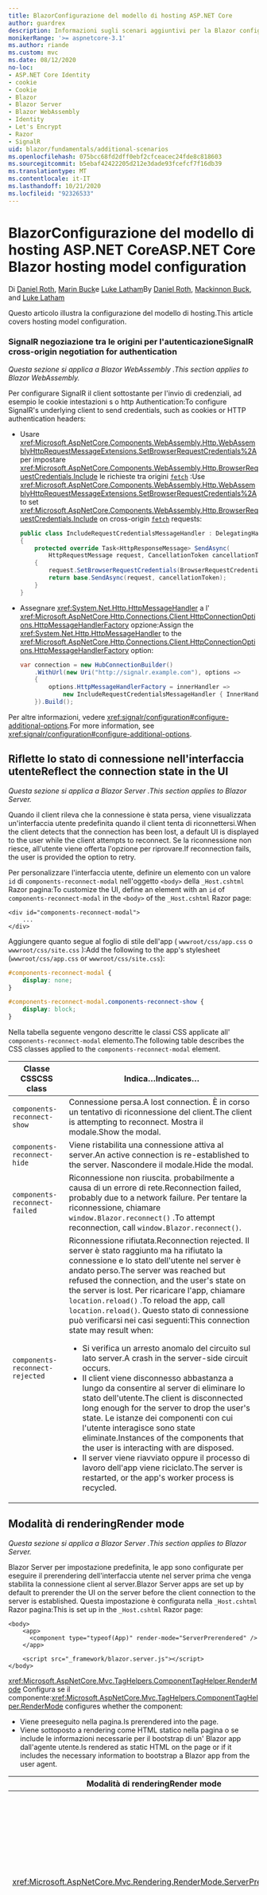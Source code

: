 ```yaml
---
title: BlazorConfigurazione del modello di hosting ASP.NET Core
author: guardrex
description: Informazioni sugli scenari aggiuntivi per la Blazor configurazione del modello di hosting di ASP.NET Core.
monikerRange: '>= aspnetcore-3.1'
ms.author: riande
ms.custom: mvc
ms.date: 08/12/2020
no-loc:
- ASP.NET Core Identity
- cookie
- Cookie
- Blazor
- Blazor Server
- Blazor WebAssembly
- Identity
- Let's Encrypt
- Razor
- SignalR
uid: blazor/fundamentals/additional-scenarios
ms.openlocfilehash: 075bcc68fd2dff0ebf2cfceacec24fde8c818603
ms.sourcegitcommit: b5ebaf42422205d212e3dade93fcefcf7f16db39
ms.translationtype: MT
ms.contentlocale: it-IT
ms.lasthandoff: 10/21/2020
ms.locfileid: "92326533"
---
```

# <a name="aspnet-core-no-locblazor-hosting-model-configuration"></a><span data-ttu-id="fe364-103">BlazorConfigurazione del modello di hosting ASP.NET Core</span><span class="sxs-lookup"><span data-stu-id="fe364-103">ASP.NET Core Blazor hosting model configuration</span></span>

<span data-ttu-id="fe364-104">Di [Daniel Roth](https://github.com/danroth27), [Marin Buck](https://github.com/MackinnonBuck)e [Luke Latham](https://github.com/guardrex)</span><span class="sxs-lookup"><span data-stu-id="fe364-104">By [Daniel Roth](https://github.com/danroth27), [Mackinnon Buck](https://github.com/MackinnonBuck), and [Luke Latham](https://github.com/guardrex)</span></span>

<span data-ttu-id="fe364-105">Questo articolo illustra la configurazione del modello di hosting.</span><span class="sxs-lookup"><span data-stu-id="fe364-105">This article covers hosting model configuration.</span></span>

### <a name="no-locsignalr-cross-origin-negotiation-for-authentication"></a><span data-ttu-id="fe364-106">SignalR negoziazione tra le origini per l'autenticazione</span><span class="sxs-lookup"><span data-stu-id="fe364-106">SignalR cross-origin negotiation for authentication</span></span>

<span data-ttu-id="fe364-107">*Questa sezione si applica a Blazor WebAssembly .*</span><span class="sxs-lookup"><span data-stu-id="fe364-107">*This section applies to Blazor WebAssembly.*</span></span>

<span data-ttu-id="fe364-108">Per configurare SignalR il client sottostante per l'invio di credenziali, ad esempio le cookie intestazioni s o http Authentication:</span><span class="sxs-lookup"><span data-stu-id="fe364-108">To configure SignalR's underlying client to send credentials, such as cookies or HTTP authentication headers:</span></span>

* <span data-ttu-id="fe364-109">Usare <xref:Microsoft.AspNetCore.Components.WebAssembly.Http.WebAssemblyHttpRequestMessageExtensions.SetBrowserRequestCredentials%2A> per impostare <xref:Microsoft.AspNetCore.Components.WebAssembly.Http.BrowserRequestCredentials.Include> le richieste tra origini [`fetch`](https://developer.mozilla.org/docs/Web/API/Fetch_API/Using_Fetch) :</span><span class="sxs-lookup"><span data-stu-id="fe364-109">Use <xref:Microsoft.AspNetCore.Components.WebAssembly.Http.WebAssemblyHttpRequestMessageExtensions.SetBrowserRequestCredentials%2A> to set <xref:Microsoft.AspNetCore.Components.WebAssembly.Http.BrowserRequestCredentials.Include> on cross-origin [`fetch`](https://developer.mozilla.org/docs/Web/API/Fetch_API/Using_Fetch) requests:</span></span>

  ```csharp
  public class IncludeRequestCredentialsMessageHandler : DelegatingHandler
  {
      protected override Task<HttpResponseMessage> SendAsync(
          HttpRequestMessage request, CancellationToken cancellationToken)
      {
          request.SetBrowserRequestCredentials(BrowserRequestCredentials.Include);
          return base.SendAsync(request, cancellationToken);
      }
  }
  ```

* <span data-ttu-id="fe364-110">Assegnare <xref:System.Net.Http.HttpMessageHandler> a l' <xref:Microsoft.AspNetCore.Http.Connections.Client.HttpConnectionOptions.HttpMessageHandlerFactory> opzione:</span><span class="sxs-lookup"><span data-stu-id="fe364-110">Assign the <xref:System.Net.Http.HttpMessageHandler> to the <xref:Microsoft.AspNetCore.Http.Connections.Client.HttpConnectionOptions.HttpMessageHandlerFactory> option:</span></span>

  ```csharp
  var connection = new HubConnectionBuilder()
      .WithUrl(new Uri("http://signalr.example.com"), options =>
      {
          options.HttpMessageHandlerFactory = innerHandler => 
              new IncludeRequestCredentialsMessageHandler { InnerHandler = innerHandler };
      }).Build();
  ```

<span data-ttu-id="fe364-111">Per altre informazioni, vedere <xref:signalr/configuration#configure-additional-options>.</span><span class="sxs-lookup"><span data-stu-id="fe364-111">For more information, see <xref:signalr/configuration#configure-additional-options>.</span></span>

## <a name="reflect-the-connection-state-in-the-ui"></a><span data-ttu-id="fe364-112">Riflette lo stato di connessione nell'interfaccia utente</span><span class="sxs-lookup"><span data-stu-id="fe364-112">Reflect the connection state in the UI</span></span>

<span data-ttu-id="fe364-113">*Questa sezione si applica a Blazor Server .*</span><span class="sxs-lookup"><span data-stu-id="fe364-113">*This section applies to Blazor Server.*</span></span>

<span data-ttu-id="fe364-114">Quando il client rileva che la connessione è stata persa, viene visualizzata un'interfaccia utente predefinita quando il client tenta di riconnettersi.</span><span class="sxs-lookup"><span data-stu-id="fe364-114">When the client detects that the connection has been lost, a default UI is displayed to the user while the client attempts to reconnect.</span></span> <span data-ttu-id="fe364-115">Se la riconnessione non riesce, all'utente viene offerta l'opzione per riprovare.</span><span class="sxs-lookup"><span data-stu-id="fe364-115">If reconnection fails, the user is provided the option to retry.</span></span>

<span data-ttu-id="fe364-116">Per personalizzare l'interfaccia utente, definire un elemento con un valore `id` di `components-reconnect-modal` nell'oggetto `<body>` della `_Host.cshtml` Razor pagina:</span><span class="sxs-lookup"><span data-stu-id="fe364-116">To customize the UI, define an element with an `id` of `components-reconnect-modal` in the `<body>` of the `_Host.cshtml` Razor page:</span></span>

```cshtml
<div id="components-reconnect-modal">
    ...
</div>
```

<span data-ttu-id="fe364-117">Aggiungere quanto segue al foglio di stile dell'app ( `wwwroot/css/app.css` o `wwwroot/css/site.css` ):</span><span class="sxs-lookup"><span data-stu-id="fe364-117">Add the following to the app's stylesheet (`wwwroot/css/app.css` or `wwwroot/css/site.css`):</span></span>

```css
#components-reconnect-modal {
    display: none;
}

#components-reconnect-modal.components-reconnect-show {
    display: block;
}
```

<span data-ttu-id="fe364-118">Nella tabella seguente vengono descritte le classi CSS applicate all' `components-reconnect-modal` elemento.</span><span class="sxs-lookup"><span data-stu-id="fe364-118">The following table describes the CSS classes applied to the `components-reconnect-modal` element.</span></span>

| <span data-ttu-id="fe364-119">Classe CSS</span><span class="sxs-lookup"><span data-stu-id="fe364-119">CSS class</span></span>                       | <span data-ttu-id="fe364-120">Indica&hellip;</span><span class="sxs-lookup"><span data-stu-id="fe364-120">Indicates&hellip;</span></span> |
| ------------------------------- | ----------------- |
| `components-reconnect-show`     | <span data-ttu-id="fe364-121">Connessione persa.</span><span class="sxs-lookup"><span data-stu-id="fe364-121">A lost connection.</span></span> <span data-ttu-id="fe364-122">È in corso un tentativo di riconnessione del client.</span><span class="sxs-lookup"><span data-stu-id="fe364-122">The client is attempting to reconnect.</span></span> <span data-ttu-id="fe364-123">Mostra il modale.</span><span class="sxs-lookup"><span data-stu-id="fe364-123">Show the modal.</span></span> |
| `components-reconnect-hide`     | <span data-ttu-id="fe364-124">Viene ristabilita una connessione attiva al server.</span><span class="sxs-lookup"><span data-stu-id="fe364-124">An active connection is re-established to the server.</span></span> <span data-ttu-id="fe364-125">Nascondere il modale.</span><span class="sxs-lookup"><span data-stu-id="fe364-125">Hide the modal.</span></span> |
| `components-reconnect-failed`   | <span data-ttu-id="fe364-126">Riconnessione non riuscita. probabilmente a causa di un errore di rete.</span><span class="sxs-lookup"><span data-stu-id="fe364-126">Reconnection failed, probably due to a network failure.</span></span> <span data-ttu-id="fe364-127">Per tentare la riconnessione, chiamare `window.Blazor.reconnect()` .</span><span class="sxs-lookup"><span data-stu-id="fe364-127">To attempt reconnection, call `window.Blazor.reconnect()`.</span></span> |
| `components-reconnect-rejected` | <span data-ttu-id="fe364-128">Riconnessione rifiutata.</span><span class="sxs-lookup"><span data-stu-id="fe364-128">Reconnection rejected.</span></span> <span data-ttu-id="fe364-129">Il server è stato raggiunto ma ha rifiutato la connessione e lo stato dell'utente nel server è andato perso.</span><span class="sxs-lookup"><span data-stu-id="fe364-129">The server was reached but refused the connection, and the user's state on the server is lost.</span></span> <span data-ttu-id="fe364-130">Per ricaricare l'app, chiamare `location.reload()` .</span><span class="sxs-lookup"><span data-stu-id="fe364-130">To reload the app, call `location.reload()`.</span></span> <span data-ttu-id="fe364-131">Questo stato di connessione può verificarsi nei casi seguenti:</span><span class="sxs-lookup"><span data-stu-id="fe364-131">This connection state may result when:</span></span><ul><li><span data-ttu-id="fe364-132">Si verifica un arresto anomalo del circuito sul lato server.</span><span class="sxs-lookup"><span data-stu-id="fe364-132">A crash in the server-side circuit occurs.</span></span></li><li><span data-ttu-id="fe364-133">Il client viene disconnesso abbastanza a lungo da consentire al server di eliminare lo stato dell'utente.</span><span class="sxs-lookup"><span data-stu-id="fe364-133">The client is disconnected long enough for the server to drop the user's state.</span></span> <span data-ttu-id="fe364-134">Le istanze dei componenti con cui l'utente interagisce sono state eliminate.</span><span class="sxs-lookup"><span data-stu-id="fe364-134">Instances of the components that the user is interacting with are disposed.</span></span></li><li><span data-ttu-id="fe364-135">Il server viene riavviato oppure il processo di lavoro dell'app viene riciclato.</span><span class="sxs-lookup"><span data-stu-id="fe364-135">The server is restarted, or the app's worker process is recycled.</span></span></li></ul> |

## <a name="render-mode"></a><span data-ttu-id="fe364-136">Modalità di rendering</span><span class="sxs-lookup"><span data-stu-id="fe364-136">Render mode</span></span>

<span data-ttu-id="fe364-137">*Questa sezione si applica a Blazor Server .*</span><span class="sxs-lookup"><span data-stu-id="fe364-137">*This section applies to Blazor Server.*</span></span>

<span data-ttu-id="fe364-138">Blazor Server per impostazione predefinita, le app sono configurate per eseguire il prerendering dell'interfaccia utente nel server prima che venga stabilita la connessione client al server.</span><span class="sxs-lookup"><span data-stu-id="fe364-138">Blazor Server apps are set up by default to prerender the UI on the server before the client connection to the server is established.</span></span> <span data-ttu-id="fe364-139">Questa impostazione è configurata nella `_Host.cshtml` Razor pagina:</span><span class="sxs-lookup"><span data-stu-id="fe364-139">This is set up in the `_Host.cshtml` Razor page:</span></span>

```cshtml
<body>
    <app>
      <component type="typeof(App)" render-mode="ServerPrerendered" />
    </app>

    <script src="_framework/blazor.server.js"></script>
</body>
```

<span data-ttu-id="fe364-140"><xref:Microsoft.AspNetCore.Mvc.TagHelpers.ComponentTagHelper.RenderMode> Configura se il componente:</span><span class="sxs-lookup"><span data-stu-id="fe364-140"><xref:Microsoft.AspNetCore.Mvc.TagHelpers.ComponentTagHelper.RenderMode> configures whether the component:</span></span>

* <span data-ttu-id="fe364-141">Viene preeseguito nella pagina.</span><span class="sxs-lookup"><span data-stu-id="fe364-141">Is prerendered into the page.</span></span>
* <span data-ttu-id="fe364-142">Viene sottoposto a rendering come HTML statico nella pagina o se include le informazioni necessarie per il bootstrap di un' Blazor app dall'agente utente.</span><span class="sxs-lookup"><span data-stu-id="fe364-142">Is rendered as static HTML on the page or if it includes the necessary information to bootstrap a Blazor app from the user agent.</span></span>

| <span data-ttu-id="fe364-143">Modalità di rendering</span><span class="sxs-lookup"><span data-stu-id="fe364-143">Render mode</span></span> | <span data-ttu-id="fe364-144">Descrizione</span><span class="sxs-lookup"><span data-stu-id="fe364-144">Description</span></span> |
| --- | --- |
| <xref:Microsoft.AspNetCore.Mvc.Rendering.RenderMode.ServerPrerendered> | <span data-ttu-id="fe364-145">Esegue il rendering del componente in HTML statico e include un marcatore per un' Blazor Server app.</span><span class="sxs-lookup"><span data-stu-id="fe364-145">Renders the component into static HTML and includes a marker for a Blazor Server app.</span></span> <span data-ttu-id="fe364-146">Quando l'agente utente viene avviato, questo marcatore viene usato per il bootstrap di un' Blazor app.</span><span class="sxs-lookup"><span data-stu-id="fe364-146">When the user-agent starts, this marker is used to bootstrap a Blazor app.</span></span> |
| <xref:Microsoft.AspNetCore.Mvc.Rendering.RenderMode.Server> | <span data-ttu-id="fe364-147">Esegue il rendering di un marcatore per un' Blazor Server app.</span><span class="sxs-lookup"><span data-stu-id="fe364-147">Renders a marker for a Blazor Server app.</span></span> <span data-ttu-id="fe364-148">L'output del componente non è incluso.</span><span class="sxs-lookup"><span data-stu-id="fe364-148">Output from the component isn't included.</span></span> <span data-ttu-id="fe364-149">Quando l'agente utente viene avviato, questo marcatore viene usato per il bootstrap di un' Blazor app.</span><span class="sxs-lookup"><span data-stu-id="fe364-149">When the user-agent starts, this marker is used to bootstrap a Blazor app.</span></span> |
| <xref:Microsoft.AspNetCore.Mvc.Rendering.RenderMode.Static> | <span data-ttu-id="fe364-150">Esegue il rendering del componente in HTML statico.</span><span class="sxs-lookup"><span data-stu-id="fe364-150">Renders the component into static HTML.</span></span> |

<span data-ttu-id="fe364-151">Il rendering dei componenti server da una pagina HTML statica non è supportato.</span><span class="sxs-lookup"><span data-stu-id="fe364-151">Rendering server components from a static HTML page isn't supported.</span></span>

## <a name="initialize-the-no-locblazor-circuit"></a><span data-ttu-id="fe364-152">Inizializzare il Blazor circuito</span><span class="sxs-lookup"><span data-stu-id="fe364-152">Initialize the Blazor circuit</span></span>

<span data-ttu-id="fe364-153">*Questa sezione si applica a Blazor Server .*</span><span class="sxs-lookup"><span data-stu-id="fe364-153">*This section applies to Blazor Server.*</span></span>

<span data-ttu-id="fe364-154">Configurare l'avvio manuale del Blazor Server [ SignalR circuito](xref:blazor/hosting-models#circuits) di un'app nel `Pages/_Host.cshtml` file:</span><span class="sxs-lookup"><span data-stu-id="fe364-154">Configure the manual start of a Blazor Server app's [SignalR circuit](xref:blazor/hosting-models#circuits) in the `Pages/_Host.cshtml` file:</span></span>

* <span data-ttu-id="fe364-155">Aggiungere un `autostart="false"` attributo al `<script>` tag per lo `blazor.server.js` script.</span><span class="sxs-lookup"><span data-stu-id="fe364-155">Add an `autostart="false"` attribute to the `<script>` tag for the `blazor.server.js` script.</span></span>
* <span data-ttu-id="fe364-156">Inserire uno script che chiama `Blazor.start` dopo il `blazor.server.js` tag dello script e all'interno del `</body>` tag di chiusura.</span><span class="sxs-lookup"><span data-stu-id="fe364-156">Place a script that calls `Blazor.start` after the `blazor.server.js` script's tag and inside the closing `</body>` tag.</span></span>

<span data-ttu-id="fe364-157">Quando `autostart` è disabilitato, qualsiasi aspetto dell'app che non dipende dal circuito funziona normalmente.</span><span class="sxs-lookup"><span data-stu-id="fe364-157">When `autostart` is disabled, any aspect of the app that doesn't depend on the circuit works normally.</span></span> <span data-ttu-id="fe364-158">Il routing lato client, ad esempio, è operativo.</span><span class="sxs-lookup"><span data-stu-id="fe364-158">For example, client-side routing is operational.</span></span> <span data-ttu-id="fe364-159">Tuttavia, qualsiasi aspetto che dipende dal circuito non è operativo fino a quando non `Blazor.start` viene chiamato il metodo.</span><span class="sxs-lookup"><span data-stu-id="fe364-159">However, any aspect that depends on the circuit isn't operational until `Blazor.start` is called.</span></span> <span data-ttu-id="fe364-160">Il comportamento dell'app è imprevedibile senza un circuito stabilito.</span><span class="sxs-lookup"><span data-stu-id="fe364-160">App behavior is unpredictable without an established circuit.</span></span> <span data-ttu-id="fe364-161">Ad esempio, i metodi dei componenti non vengono eseguiti mentre il circuito è disconnesso.</span><span class="sxs-lookup"><span data-stu-id="fe364-161">For example, component methods fail to execute while the circuit is disconnected.</span></span>

### <a name="initialize-no-locblazor-when-the-document-is-ready"></a><span data-ttu-id="fe364-162">Inizializza Blazor quando il documento è pronto</span><span class="sxs-lookup"><span data-stu-id="fe364-162">Initialize Blazor when the document is ready</span></span>

<span data-ttu-id="fe364-163">Per inizializzare l' Blazor app quando il documento è pronto:</span><span class="sxs-lookup"><span data-stu-id="fe364-163">To initialize the Blazor app when the document is ready:</span></span>

```cshtml
<body>

    ...

    <script autostart="false" src="_framework/blazor.server.js"></script>
    <script>
      document.addEventListener("DOMContentLoaded", function() {
        Blazor.start();
      });
    </script>
</body>
```

### <a name="chain-to-the-promise-that-results-from-a-manual-start"></a><span data-ttu-id="fe364-164">Concatenare a `Promise` che risulta da un avvio manuale</span><span class="sxs-lookup"><span data-stu-id="fe364-164">Chain to the `Promise` that results from a manual start</span></span>

<span data-ttu-id="fe364-165">Per eseguire attività aggiuntive, ad esempio l'inizializzazione dell'interoperabilità JS, usare `then` per concatenare a `Promise` che risulta da un'app manuale di Blazor avvio:</span><span class="sxs-lookup"><span data-stu-id="fe364-165">To perform additional tasks, such as JS interop initialization, use `then` to chain to the `Promise` that results from a manual Blazor app start:</span></span>

```cshtml
<body>

    ...

    <script autostart="false" src="_framework/blazor.server.js"></script>
    <script>
      Blazor.start().then(function () {
        ...
      });
    </script>
</body>
```

### <a name="configure-the-no-locsignalr-client"></a><span data-ttu-id="fe364-166">Configurare il SignalR client</span><span class="sxs-lookup"><span data-stu-id="fe364-166">Configure the SignalR client</span></span>

#### <a name="logging"></a><span data-ttu-id="fe364-167">Registrazione</span><span class="sxs-lookup"><span data-stu-id="fe364-167">Logging</span></span>

<span data-ttu-id="fe364-168">Per configurare la SignalR registrazione client, passare un oggetto di configurazione ( `configureSignalR` ) che chiama `configureLogging` con il livello di registrazione nel generatore client:</span><span class="sxs-lookup"><span data-stu-id="fe364-168">To configure SignalR client logging, pass in a configuration object (`configureSignalR`) that calls `configureLogging` with the log level on the client builder:</span></span>

```cshtml
<body>

    ...

    <script autostart="false" src="_framework/blazor.server.js"></script>
    <script>
      Blazor.start({
        configureSignalR: function (builder) {
          builder.configureLogging("information");
        }
      });
    </script>
</body>
```

<span data-ttu-id="fe364-169">Nell'esempio precedente, `information` è equivalente a un livello di log di <xref:Microsoft.Extensions.Logging.LogLevel.Information?displayProperty=nameWithType> .</span><span class="sxs-lookup"><span data-stu-id="fe364-169">In the preceding example, `information` is equivalent to a log level of <xref:Microsoft.Extensions.Logging.LogLevel.Information?displayProperty=nameWithType>.</span></span>

### <a name="modify-the-reconnection-handler"></a><span data-ttu-id="fe364-170">Modificare il gestore di riconnessione</span><span class="sxs-lookup"><span data-stu-id="fe364-170">Modify the reconnection handler</span></span>

<span data-ttu-id="fe364-171">Gli eventi di connessione del circuito del gestore di riconnessione possono essere modificati per comportamenti personalizzati, ad esempio:</span><span class="sxs-lookup"><span data-stu-id="fe364-171">The reconnection handler's circuit connection events can be modified for custom behaviors, such as:</span></span>

* <span data-ttu-id="fe364-172">Per inviare una notifica all'utente se la connessione viene eliminata.</span><span class="sxs-lookup"><span data-stu-id="fe364-172">To notify the user if the connection is dropped.</span></span>
* <span data-ttu-id="fe364-173">Per eseguire la registrazione (dal client) quando si connette un circuito.</span><span class="sxs-lookup"><span data-stu-id="fe364-173">To perform logging (from the client) when a circuit is connected.</span></span>

<span data-ttu-id="fe364-174">Per modificare gli eventi di connessione, registrare i callback per le seguenti modifiche della connessione:</span><span class="sxs-lookup"><span data-stu-id="fe364-174">To modify the connection events, register callbacks for the following connection changes:</span></span>

* <span data-ttu-id="fe364-175">Connessioni eliminate utilizzare `onConnectionDown` .</span><span class="sxs-lookup"><span data-stu-id="fe364-175">Dropped connections use `onConnectionDown`.</span></span>
* <span data-ttu-id="fe364-176">Le connessioni stabilite/ristabilite usano `onConnectionUp` .</span><span class="sxs-lookup"><span data-stu-id="fe364-176">Established/re-established connections use `onConnectionUp`.</span></span>

<span data-ttu-id="fe364-177">**Entrambi** `onConnectionDown` `onConnectionUp` è necessario specificare e:</span><span class="sxs-lookup"><span data-stu-id="fe364-177">**Both** `onConnectionDown` and `onConnectionUp` must be specified:</span></span>

```cshtml
<body>

    ...

    <script autostart="false" src="_framework/blazor.server.js"></script>
    <script>
      Blazor.start({
        reconnectionHandler: {
          onConnectionDown: (options, error) => console.error(error);
          onConnectionUp: () => console.log("Up, up, and away!");
        }
      });
    </script>
</body>
```

### <a name="adjust-the-reconnection-retry-count-and-interval"></a><span data-ttu-id="fe364-178">Modificare il numero di tentativi di riconnessione e l'intervallo</span><span class="sxs-lookup"><span data-stu-id="fe364-178">Adjust the reconnection retry count and interval</span></span>

<span data-ttu-id="fe364-179">Per modificare il numero di tentativi di riconnessione e l'intervallo, impostare il numero di tentativi ( `maxRetries` ) e il periodo di tempo in millisecondi consentiti per ogni nuovo tentativo ( `retryIntervalMilliseconds` ):</span><span class="sxs-lookup"><span data-stu-id="fe364-179">To adjust the reconnection retry count and interval, set the number of retries (`maxRetries`) and period in milliseconds permitted for each retry attempt (`retryIntervalMilliseconds`):</span></span>

```cshtml
<body>

    ...

    <script autostart="false" src="_framework/blazor.server.js"></script>
    <script>
      Blazor.start({
        reconnectionOptions: {
          maxRetries: 3,
          retryIntervalMilliseconds: 2000
        }
      });
    </script>
</body>
```

## <a name="hide-or-replace-the-reconnection-display"></a><span data-ttu-id="fe364-180">Nascondi o Sostituisci la visualizzazione di riconnessione</span><span class="sxs-lookup"><span data-stu-id="fe364-180">Hide or replace the reconnection display</span></span>

<span data-ttu-id="fe364-181">Per nascondere la visualizzazione della riconnessione, impostare il gestore di riconnessione `_reconnectionDisplay` su un oggetto vuoto ( `{}` o `new Object()` ):</span><span class="sxs-lookup"><span data-stu-id="fe364-181">To hide the reconnection display, set the reconnection handler's `_reconnectionDisplay` to an empty object (`{}` or `new Object()`):</span></span>

```cshtml
<body>

    ...

    <script autostart="false" src="_framework/blazor.server.js"></script>
    <script>
      window.addEventListener('beforeunload', function () {
        Blazor.defaultReconnectionHandler._reconnectionDisplay = {};
      });

      Blazor.start();
    </script>
</body>
```

<span data-ttu-id="fe364-182">Per sostituire la visualizzazione della riconnessione, impostare `_reconnectionDisplay` nell'esempio precedente sull'elemento per la visualizzazione:</span><span class="sxs-lookup"><span data-stu-id="fe364-182">To replace the reconnection display, set `_reconnectionDisplay` in the preceding example to the element for display:</span></span>

```javascript
Blazor.defaultReconnectionHandler._reconnectionDisplay = 
  document.getElementById("{ELEMENT ID}");
```

<span data-ttu-id="fe364-183">Il segnaposto `{ELEMENT ID}` è l'ID dell'elemento HTML da visualizzare.</span><span class="sxs-lookup"><span data-stu-id="fe364-183">The placeholder `{ELEMENT ID}` is the ID of the HTML element to display.</span></span>

::: moniker range=">= aspnetcore-5.0"

<span data-ttu-id="fe364-184">Personalizzare il ritardo prima che la visualizzazione della riconnessione venga visualizzata impostando la `transition-delay` proprietà nel CSS ( `wwwroot/css/site.css` ) dell'app per l'elemento modale.</span><span class="sxs-lookup"><span data-stu-id="fe364-184">Customize the delay before the reconnection display appears by setting the `transition-delay` property in the app's CSS (`wwwroot/css/site.css`) for the modal element.</span></span> <span data-ttu-id="fe364-185">Nell'esempio seguente viene impostato il ritardo di transizione da 500 ms (impostazione predefinita) a 1.000 ms (1 secondo):</span><span class="sxs-lookup"><span data-stu-id="fe364-185">The following example sets the transition delay from 500 ms (default) to 1,000 ms (1 second):</span></span>

```css
#components-reconnect-modal {
    transition: visibility 0s linear 1000ms;
}
```

## <a name="disconnect-the-no-locblazor-circuit-from-the-client"></a><span data-ttu-id="fe364-186">Disconnettere il Blazor circuito dal client</span><span class="sxs-lookup"><span data-stu-id="fe364-186">Disconnect the Blazor circuit from the client</span></span>

<span data-ttu-id="fe364-187">Per impostazione predefinita, un Blazor circuito viene disconnesso quando viene attivato l' [ `unload` evento della pagina](https://developer.mozilla.org/docs/Web/API/Window/unload_event) .</span><span class="sxs-lookup"><span data-stu-id="fe364-187">By default, a Blazor circuit is disconnected when the [`unload` page event](https://developer.mozilla.org/docs/Web/API/Window/unload_event) is triggered.</span></span> <span data-ttu-id="fe364-188">Per disconnettere il circuito per altri scenari nel client, richiamare `Blazor.disconnect` nel gestore eventi appropriato.</span><span class="sxs-lookup"><span data-stu-id="fe364-188">To disconnect the circuit for other scenarios on the client, invoke `Blazor.disconnect` in the appropriate event handler.</span></span> <span data-ttu-id="fe364-189">Nell'esempio seguente il circuito viene disconnesso quando la pagina è nascosta ([ `pagehide` evento](https://developer.mozilla.org/docs/Web/API/Window/pagehide_event)):</span><span class="sxs-lookup"><span data-stu-id="fe364-189">In the following example, the circuit is disconnected when the page is hidden ([`pagehide` event](https://developer.mozilla.org/docs/Web/API/Window/pagehide_event)):</span></span>

```javascript
window.addEventListener('pagehide', () => {
  Blazor.disconnect();
});
```

## <a name="influence-html-head-tag-elements"></a><span data-ttu-id="fe364-190">Influenza `<head>` elementi tag HTML</span><span class="sxs-lookup"><span data-stu-id="fe364-190">Influence HTML `<head>` tag elements</span></span>

<span data-ttu-id="fe364-191">*Questa sezione si applica alla prossima versione di ASP.NET Core 5,0 di Blazor WebAssembly e Blazor Server .*</span><span class="sxs-lookup"><span data-stu-id="fe364-191">*This section applies to the upcoming ASP.NET Core 5.0 release of Blazor WebAssembly and Blazor Server.*</span></span>

<span data-ttu-id="fe364-192">Quando viene eseguito il rendering, i `Title` `Link` componenti, e `Meta` aggiungono o aggiornano i dati negli `<head>` elementi tag HTML:</span><span class="sxs-lookup"><span data-stu-id="fe364-192">When rendered, the `Title`, `Link`, and `Meta` components add or update data in the HTML `<head>` tag elements:</span></span>

```razor
@using Microsoft.AspNetCore.Components.Web.Extensions.Head

<Title Value="{TITLE}" />
<Link href="{URL}" rel="stylesheet" />
<Meta content="{DESCRIPTION}" name="description" />
```

<span data-ttu-id="fe364-193">Nell'esempio precedente, i segnaposto per `{TITLE}` , `{URL}` e `{DESCRIPTION}` sono valori stringa, Razor variabili o Razor espressioni.</span><span class="sxs-lookup"><span data-stu-id="fe364-193">In the preceding example, placeholders for `{TITLE}`, `{URL}`, and `{DESCRIPTION}` are string values, Razor variables, or Razor expressions.</span></span>

<span data-ttu-id="fe364-194">Si applicano le seguenti caratteristiche:</span><span class="sxs-lookup"><span data-stu-id="fe364-194">The following characteristics apply:</span></span>

* <span data-ttu-id="fe364-195">Il prerendering lato server è supportato.</span><span class="sxs-lookup"><span data-stu-id="fe364-195">Server-side prerendering is supported.</span></span>
* <span data-ttu-id="fe364-196">Il `Value` parametro è l'unico parametro valido per il `Title` componente.</span><span class="sxs-lookup"><span data-stu-id="fe364-196">The `Value` parameter is the only valid parameter for the `Title` component.</span></span>
* <span data-ttu-id="fe364-197">Gli attributi HTML forniti ai `Meta` `Link` componenti e vengono acquisiti in [attributi aggiuntivi](xref:blazor/components/index#attribute-splatting-and-arbitrary-parameters) e passati al tag HTML sottoposto a rendering.</span><span class="sxs-lookup"><span data-stu-id="fe364-197">HTML attributes provided to the `Meta` and `Link` components are captured in [additional attributes](xref:blazor/components/index#attribute-splatting-and-arbitrary-parameters) and passed through to the rendered HTML tag.</span></span>
* <span data-ttu-id="fe364-198">Per più `Title` componenti, il titolo della pagina riflette l'oggetto `Value` dell'ultimo componente di cui è stato `Title` eseguito il rendering.</span><span class="sxs-lookup"><span data-stu-id="fe364-198">For multiple `Title` components, the title of the page reflects the `Value` of the last `Title` component rendered.</span></span>
* <span data-ttu-id="fe364-199">Se più `Meta` `Link` componenti o sono inclusi con attributi identici, esiste esattamente un tag HTML sottoposto a rendering per ogni `Meta` `Link` componente o.</span><span class="sxs-lookup"><span data-stu-id="fe364-199">If multiple `Meta` or `Link` components are included with identical attributes, there's exactly one HTML tag rendered per `Meta` or `Link` component.</span></span> <span data-ttu-id="fe364-200">Due `Meta` `Link` componenti o non possono fare riferimento allo stesso tag HTML sottoposto a rendering.</span><span class="sxs-lookup"><span data-stu-id="fe364-200">Two `Meta` or `Link` components can't refer to the same rendered HTML tag.</span></span>
* <span data-ttu-id="fe364-201">Le modifiche apportate ai parametri dei `Meta` componenti o esistenti `Link` vengono riflesse nei tag HTML sottoposti a rendering.</span><span class="sxs-lookup"><span data-stu-id="fe364-201">Changes to the parameters of existing `Meta` or `Link` components are reflected in their rendered HTML tags.</span></span>
* <span data-ttu-id="fe364-202">Quando i `Link` `Meta` componenti o non vengono più sottoposti a rendering e quindi eliminati dal Framework, i tag HTML sottoposti a rendering vengono rimossi.</span><span class="sxs-lookup"><span data-stu-id="fe364-202">When the `Link` or `Meta` components are no longer rendered and thus disposed by the framework, their rendered HTML tags are removed.</span></span>

<span data-ttu-id="fe364-203">Quando uno dei componenti del Framework viene utilizzato in un componente figlio, il tag HTML sottoposto a rendering influisce su qualsiasi altro componente figlio del componente padre, purché venga eseguito il rendering del componente figlio contenente il componente del Framework.</span><span class="sxs-lookup"><span data-stu-id="fe364-203">When one of the framework components is used in a child component, the rendered HTML tag influences any other child component of the parent component as long as the child component containing the framework component is rendered.</span></span> <span data-ttu-id="fe364-204">La distinzione tra l'uso di uno di questi componenti del Framework in un componente figlio e l'inserimento di un tag HTML in `wwwroot/index.html` o è il tag HTML sottoposto a `Pages/_Host.cshtml` rendering di un componente del Framework:</span><span class="sxs-lookup"><span data-stu-id="fe364-204">The distinction between using the one of these framework components in a child component and placing a an HTML tag in `wwwroot/index.html` or `Pages/_Host.cshtml` is that a framework component's rendered HTML tag:</span></span>

* <span data-ttu-id="fe364-205">Può essere modificato in base allo stato dell'applicazione.</span><span class="sxs-lookup"><span data-stu-id="fe364-205">Can be modified by application state.</span></span> <span data-ttu-id="fe364-206">Un tag HTML hardcoded non può essere modificato in base allo stato dell'applicazione.</span><span class="sxs-lookup"><span data-stu-id="fe364-206">A hard-coded HTML tag can't be modified by application state.</span></span>
* <span data-ttu-id="fe364-207">Viene rimosso dal codice HTML `<head>` quando il componente padre non viene più sottoposto a rendering.</span><span class="sxs-lookup"><span data-stu-id="fe364-207">Is removed from the HTML `<head>` when the parent component is no longer rendered.</span></span>

::: moniker-end

## <a name="static-files"></a><span data-ttu-id="fe364-208">File statici</span><span class="sxs-lookup"><span data-stu-id="fe364-208">Static files</span></span>

<span data-ttu-id="fe364-209">*Questa sezione si applica a Blazor Server .*</span><span class="sxs-lookup"><span data-stu-id="fe364-209">*This section applies to Blazor Server.*</span></span>

<span data-ttu-id="fe364-210">Per creare altri mapping di file con <xref:Microsoft.AspNetCore.StaticFiles.FileExtensionContentTypeProvider> o configurare altri <xref:Microsoft.AspNetCore.Builder.StaticFileOptions> , usare **uno** degli approcci seguenti.</span><span class="sxs-lookup"><span data-stu-id="fe364-210">To create additional file mappings with a <xref:Microsoft.AspNetCore.StaticFiles.FileExtensionContentTypeProvider> or configure other <xref:Microsoft.AspNetCore.Builder.StaticFileOptions>, use **one** of the following approaches.</span></span> <span data-ttu-id="fe364-211">Negli esempi seguenti, il `{EXTENSION}` segnaposto è l'estensione di file e il `{CONTENT TYPE}` segnaposto è il tipo di contenuto.</span><span class="sxs-lookup"><span data-stu-id="fe364-211">In the following examples, the `{EXTENSION}` placeholder is the file extension, and the `{CONTENT TYPE}` placeholder is the content type.</span></span>

* <span data-ttu-id="fe364-212">Configurare le opzioni tramite l' [inserimento di dipendenze](xref:blazor/fundamentals/dependency-injection) in `Startup.ConfigureServices` ( `Startup.cs` ) utilizzando <xref:Microsoft.AspNetCore.Builder.StaticFileOptions> :</span><span class="sxs-lookup"><span data-stu-id="fe364-212">Configure options through [dependency injection (DI)](xref:blazor/fundamentals/dependency-injection) in `Startup.ConfigureServices` (`Startup.cs`) using <xref:Microsoft.AspNetCore.Builder.StaticFileOptions>:</span></span>

  ```csharp
  using Microsoft.AspNetCore.StaticFiles;

  ...

  var provider = new FileExtensionContentTypeProvider();
  provider.Mappings["{EXTENSION}"] = "{CONTENT TYPE}";

  services.Configure<StaticFileOptions>(options =>
  {
      options.ContentTypeProvider = provider;
  });
  ```

  <span data-ttu-id="fe364-213">Poiché questo approccio configura lo stesso provider di file usato per gestire `blazor.server.js` , assicurarsi che la configurazione personalizzata non interferisca con il servizio `blazor.server.js` .</span><span class="sxs-lookup"><span data-stu-id="fe364-213">Because this approach configures the same file provider used to serve `blazor.server.js`, make sure that your custom configuration doesn't interfere with serving `blazor.server.js`.</span></span> <span data-ttu-id="fe364-214">Ad esempio, non rimuovere il mapping per i file JavaScript configurando il provider con `provider.Mappings.Remove(".js")` .</span><span class="sxs-lookup"><span data-stu-id="fe364-214">For example, don't remove the mapping for JavaScript files by configuring the provider with `provider.Mappings.Remove(".js")`.</span></span>

* <span data-ttu-id="fe364-215">Usare due chiamate a <xref:Microsoft.AspNetCore.Builder.StaticFileExtensions.UseStaticFiles%2A> in `Startup.Configure` ( `Startup.cs` ):</span><span class="sxs-lookup"><span data-stu-id="fe364-215">Use two calls to <xref:Microsoft.AspNetCore.Builder.StaticFileExtensions.UseStaticFiles%2A> in `Startup.Configure` (`Startup.cs`):</span></span>
  * <span data-ttu-id="fe364-216">Configurare il provider di file personalizzato nella prima chiamata con <xref:Microsoft.AspNetCore.Builder.StaticFileOptions> .</span><span class="sxs-lookup"><span data-stu-id="fe364-216">Configure the custom file provider in the first call with <xref:Microsoft.AspNetCore.Builder.StaticFileOptions>.</span></span>
  * <span data-ttu-id="fe364-217">Il secondo middleware serve `blazor.server.js` , che usa la configurazione predefinita dei file statici fornita dal Blazor Framework.</span><span class="sxs-lookup"><span data-stu-id="fe364-217">The second middleware serves `blazor.server.js`, which uses the default static files configuration provided by the Blazor framework.</span></span>

  ```csharp
  using Microsoft.AspNetCore.StaticFiles;

  ...

  var provider = new FileExtensionContentTypeProvider();
  provider.Mappings["{EXTENSION}"] = "{CONTENT TYPE}";

  app.UseStaticFiles(new StaticFileOptions { ContentTypeProvider = provider });
  app.UseStaticFiles();
  ```

* <span data-ttu-id="fe364-218">È possibile evitare di interferire con `_framework/blazor.server.js` il servizio utilizzando <xref:Microsoft.AspNetCore.Builder.MapWhenExtensions.MapWhen%2A> per eseguire un middleware di file statico personalizzato:</span><span class="sxs-lookup"><span data-stu-id="fe364-218">You can avoid interfering with serving `_framework/blazor.server.js` by using <xref:Microsoft.AspNetCore.Builder.MapWhenExtensions.MapWhen%2A> to execute a custom Static File Middleware:</span></span>

  ```csharp
  app.MapWhen(ctx => !ctx.Request.Path
      .StartsWithSegments("_framework/blazor.server.js", 
          subApp => subApp.UseStaticFiles(new StaticFileOptions(){ ... })));
  ```

## <a name="additional-resources"></a><span data-ttu-id="fe364-219">Risorse aggiuntive</span><span class="sxs-lookup"><span data-stu-id="fe364-219">Additional resources</span></span>

* <xref:fundamentals/logging/index>
